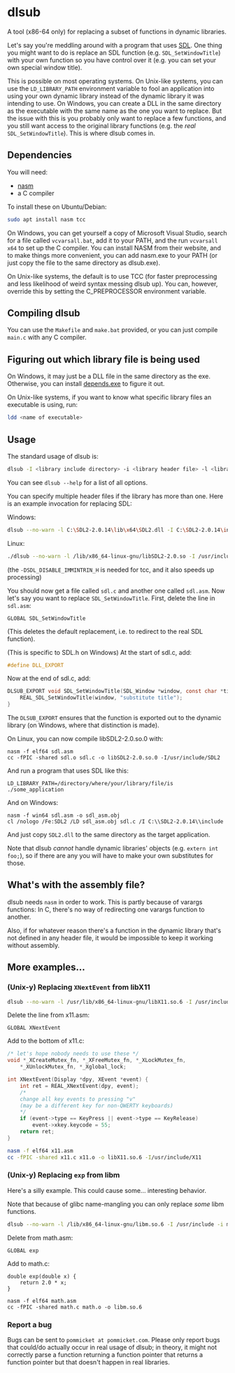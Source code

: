 # dlsub

A tool (x86-64 only) for replacing a subset of functions in dynamic libraries.

Let's say you're meddling around with a program that uses
[SDL](https://libsdl.org).  One thing you might want to do is replace an SDL
function (e.g. `SDL_SetWindowTitle`) with your own function so you have control
over it (e.g. you can set your own special window title).

This is possible on most operating systems. On Unix-like systems, you can use
the `LD_LIBRARY_PATH` environment variable to fool an application into using
your own dynamic library instead of the dynamic library it was intending to use.
On Windows, you can create a DLL in the same directory as the executable with
the same name as the one you want to replace. But the issue with this is you
probably only want to replace a few functions, and you still want access to the
original library functions (e.g. the *real* `SDL_SetWindowTitle`). This is where
dlsub comes in.

## Dependencies

You will need:

- [nasm](https://nasm.us)
- a C compiler

To install these on Ubuntu/Debian:

```bash
sudo apt install nasm tcc
```

On Windows, you can get yourself a copy of Microsoft Visual Studio, search for
a file called `vcvarsall.bat`, add it to your PATH, and the run `vcvarsall x64`
to set up the C compiler. You can install NASM from their website, and to make
things more convenient, you can add nasm.exe to your PATH (or just copy
the file to the same directory as dlsub.exe).

On Unix-like systems, the default is to use TCC (for faster preprocessing and
less likelihood of weird syntax messing dlsub up). You can, however, override
this by setting the C_PREPROCESSOR environment variable.

## Compiling dlsub

You can use the `Makefile` and `make.bat` provided, or you can just compile
`main.c` with any C compiler.

## Figuring out which library file is being used

On Windows, it may just be a DLL file in the same directory as the exe.
Otherwise, you can install [depends.exe](https://www.dependencywalker.com/)
to figure it out.

On Unix-like systems, if you want to know what specific library files an
executable is using, run:

```bash
ldd <name of executable>
```

## Usage

The standard usage of dlsub is:

```bash
dlsub -I <library include directory> -i <library header file> -l <library file> -o <output name>
```

You can see `dlsub --help` for a list of all options.

You can specify multiple header files if the library has more than one.
Here is an example invocation for replacing SDL:

Windows:

```bash
dlsub --no-warn -l C:\SDL2-2.0.14\lib\x64\SDL2.dll -I C:\SDL2-2.0.14\include -i SDL.h -i SDL_syswm.h -i SDL_vulkan.h -C /DSDL_DISABLE_IMMINTRIN_H -o sdl
```

Linux:

```bash
./dlsub --no-warn -l /lib/x86_64-linux-gnu/libSDL2-2.0.so -I /usr/include/SDL2 -i SDL.h -i SDL_syswm.h -i SDL_vulkan.h -C -DSDL_DISABLE_IMMINTRIN_H -o sdl
```

(the `-DSDL_DISABLE_IMMINTRIN_H` is needed for tcc, and it also speeds up
processing)

You should now get a file called `sdl.c` and another one called `sdl.asm`.
Now let's say you want to replace `SDL_SetWindowTitle`. First, delete the line
in `sdl.asm`:

```
GLOBAL SDL_SetWindowTitle
```

(This deletes the default replacement, i.e. to redirect to the real SDL
function).

(This is specific to SDL.h on Windows)
At the start of sdl.c, add:

```c
#define DLL_EXPORT
```

Now at the end of sdl.c, add:

```c
DLSUB_EXPORT void SDL_SetWindowTitle(SDL_Window *window, const char *title) {
	REAL_SDL_SetWindowTitle(window, "substitute title");
}
```

The `DLSUB_EXPORT` ensures that the function is exported out to the dynamic
library (on Windows, where that distinction is made).

On Linux, you can now compile libSDL2-2.0.so.0 with:

```
nasm -f elf64 sdl.asm
cc -fPIC -shared sdl.o sdl.c -o libSDL2-2.0.so.0 -I/usr/include/SDL2
```

And run a program that uses SDL like this:
```
LD_LIBRARY_PATH=/directory/where/your/library/file/is ./some_application
```

And on Windows:

```
nasm -f win64 sdl.asm -o sdl_asm.obj
cl /nologo /Fe:SDL2 /LD sdl_asm.obj sdl.c /I C:\\SDL2-2.0.14\\include
```

And just copy `SDL2.dll` to the same directory as the target application.

Note that dlsub *cannot* handle dynamic libraries' objects (e.g.
`extern int foo;`), so if there are any you will have to make your own
substitutes for those.

## What's with the assembly file?

dlsub needs `nasm` in order to work. This is partly because of varargs
functions: In C, there's no way of redirecting one varargs
function to another.

Also, if for whatever reason there's a function in the dynamic library
that's not defined in any header file, it would be impossible to keep it working
without assembly.

## More examples...

### (Unix-y) Replacing `XNextEvent` from libX11

```bash
dlsub --no-warn -l /usr/lib/x86_64-linux-gnu/libX11.so.6 -I /usr/include/X11 -i Xlib.h -i Xutil.h -o x11
```

Delete the line from x11.asm:

```
GLOBAL XNextEvent
```

Add to the bottom of x11.c:

```c
/* let's hope nobody needs to use these */
void *_XCreateMutex_fn, *_XFreeMutex_fn, *_XLockMutex_fn,
	*_XUnlockMutex_fn, *_Xglobal_lock;

int XNextEvent(Display *dpy, XEvent *event) {
	int ret = REAL_XNextEvent(dpy, event);
	/* 
	change all key events to pressing "v"
	(may be a different key for non-QWERTY keyboards)
	*/
	if (event->type == KeyPress || event->type == KeyRelease)
		event->xkey.keycode = 55;
	return ret;
}
```

```bash
nasm -f elf64 x11.asm
cc -fPIC -shared x11.c x11.o -o libX11.so.6 -I/usr/include/X11
```

### (Unix-y) Replacing `exp` from libm

Here's a silly example. This could cause some... interesting behavior.

Note that because of glibc name-mangling you can only replace *some* libm
functions.

```bash
dlsub --no-warn -l /lib/x86_64-linux-gnu/libm.so.6 -I /usr/include -i math.h -o math
```

Delete from math.asm:

```
GLOBAL exp
```

Add to math.c:

```
double exp(double x) {
	return 2.0 * x;
}
```

```
nasm -f elf64 math.asm
cc -fPIC -shared math.c math.o -o libm.so.6
```

### Report a bug

Bugs can be sent to `pommicket at pommicket.com`. Please only report bugs that
could/do actually occur in real usage of dlsub; in theory, it might not
correctly parse a function returning a function pointer that returns a function
pointer but that doesn't happen in real libraries.
